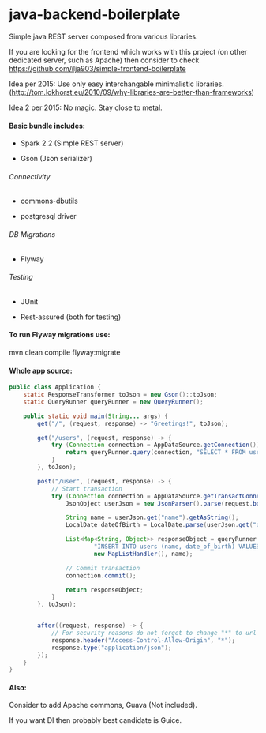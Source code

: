# java-backend-boilerplate

Simple java REST server composed from various libraries.

If you are looking for the frontend which works with this project (on other dedicated server, such as Apache) then
consider to check  https://github.com/ilja903/simple-frontend-boilerplate

Idea per 2015: Use only easy interchangable minimalistic libraries. (http://tom.lokhorst.eu/2010/09/why-libraries-are-better-than-frameworks)

Idea 2 per 2015: No magic. Stay close to metal.

#### Basic bundle includes:

* Spark 2.2 (Simple REST server)

* Gson (Json serializer)

###### Connectivity

* commons-dbutils

* postgresql driver

###### DB Migrations

* Flyway

###### Testing

* JUnit

* Rest-assured (both for testing)

#### To run Flyway migrations use:

mvn clean compile flyway:migrate

#### Whole app source:
```java
public class Application {
    static ResponseTransformer toJson = new Gson()::toJson;
    static QueryRunner queryRunner = new QueryRunner();

    public static void main(String... args) {
        get("/", (request, response) -> "Greetings!", toJson);

        get("/users", (request, response) -> {
            try (Connection connection = AppDataSource.getConnection()) {
                return queryRunner.query(connection, "SELECT * FROM users", new MapListHandler());
            }
        }, toJson);

        post("/user", (request, response) -> {
            // Start transaction
            try (Connection connection = AppDataSource.getTransactConnection()) {
                JsonObject userJson = new JsonParser().parse(request.body()).getAsJsonObject();

                String name = userJson.get("name").getAsString();
                LocalDate dateOfBirth = LocalDate.parse(userJson.get("date_of_birth").getAsString());

                List<Map<String, Object>> responseObject = queryRunner.insert(connection,
                        "INSERT INTO users (name, date_of_birth) VALUES (?, '" + dateOfBirth + "');",
                        new MapListHandler(), name);

                // Commit transaction
                connection.commit();

                return responseObject;
            }
        }, toJson);


        after((request, response) -> {
            // For security reasons do not forget to change "*" to url
            response.header("Access-Control-Allow-Origin", "*");
            response.type("application/json");
        });
    }
}

```

#### Also:
Consider to add Apache commons, Guava (Not included).

If you want DI then probably best candidate is Guice.

